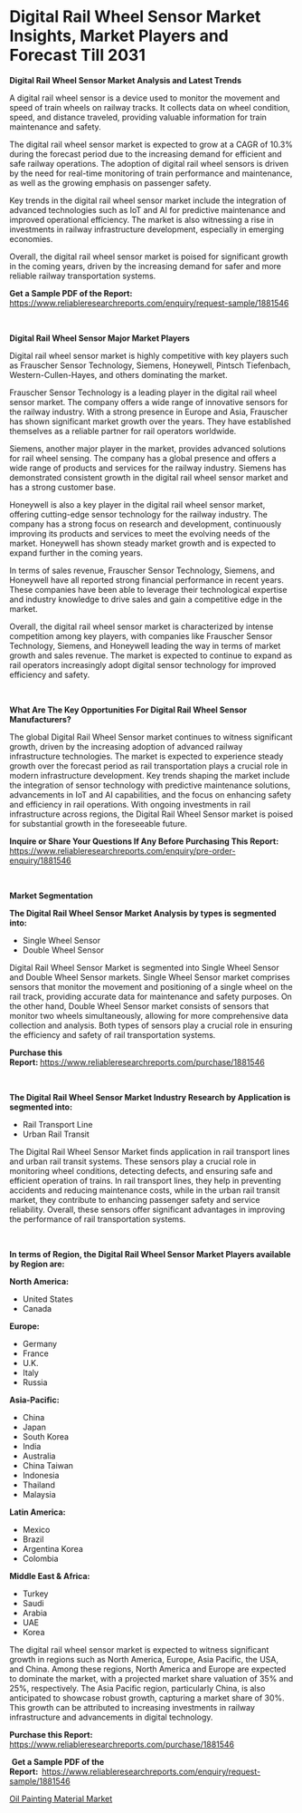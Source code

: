 <p><h1>Digital Rail Wheel Sensor Market Insights, Market Players and Forecast Till 2031</h1></p><p><strong>Digital Rail Wheel Sensor Market Analysis and Latest Trends</strong></p>
<p><p>A digital rail wheel sensor is a device used to monitor the movement and speed of train wheels on railway tracks. It collects data on wheel condition, speed, and distance traveled, providing valuable information for train maintenance and safety.</p><p>The digital rail wheel sensor market is expected to grow at a CAGR of 10.3% during the forecast period due to the increasing demand for efficient and safe railway operations. The adoption of digital rail wheel sensors is driven by the need for real-time monitoring of train performance and maintenance, as well as the growing emphasis on passenger safety.</p><p>Key trends in the digital rail wheel sensor market include the integration of advanced technologies such as IoT and AI for predictive maintenance and improved operational efficiency. The market is also witnessing a rise in investments in railway infrastructure development, especially in emerging economies.</p><p>Overall, the digital rail wheel sensor market is poised for significant growth in the coming years, driven by the increasing demand for safer and more reliable railway transportation systems.</p></p>
<p><strong>Get a Sample PDF of the Report:&nbsp;</strong> <a href="https://www.reliableresearchreports.com/enquiry/request-sample/1881546">https://www.reliableresearchreports.com/enquiry/request-sample/1881546</a></p>
<p>&nbsp;</p>
<p><strong>Digital Rail Wheel Sensor Major Market Players</strong></p>
<p><p>Digital rail wheel sensor market is highly competitive with key players such as Frauscher Sensor Technology, Siemens, Honeywell, Pintsch Tiefenbach, Western-Cullen-Hayes, and others dominating the market. </p><p>Frauscher Sensor Technology is a leading player in the digital rail wheel sensor market. The company offers a wide range of innovative sensors for the railway industry. With a strong presence in Europe and Asia, Frauscher has shown significant market growth over the years. They have established themselves as a reliable partner for rail operators worldwide.</p><p>Siemens, another major player in the market, provides advanced solutions for rail wheel sensing. The company has a global presence and offers a wide range of products and services for the railway industry. Siemens has demonstrated consistent growth in the digital rail wheel sensor market and has a strong customer base.</p><p>Honeywell is also a key player in the digital rail wheel sensor market, offering cutting-edge sensor technology for the railway industry. The company has a strong focus on research and development, continuously improving its products and services to meet the evolving needs of the market. Honeywell has shown steady market growth and is expected to expand further in the coming years.</p><p>In terms of sales revenue, Frauscher Sensor Technology, Siemens, and Honeywell have all reported strong financial performance in recent years. These companies have been able to leverage their technological expertise and industry knowledge to drive sales and gain a competitive edge in the market.</p><p>Overall, the digital rail wheel sensor market is characterized by intense competition among key players, with companies like Frauscher Sensor Technology, Siemens, and Honeywell leading the way in terms of market growth and sales revenue. The market is expected to continue to expand as rail operators increasingly adopt digital sensor technology for improved efficiency and safety.</p></p>
<p>&nbsp;</p>
<p><strong>What Are The Key Opportunities For Digital Rail Wheel Sensor Manufacturers?</strong></p>
<p><p>The global Digital Rail Wheel Sensor market continues to witness significant growth, driven by the increasing adoption of advanced railway infrastructure technologies. The market is expected to experience steady growth over the forecast period as rail transportation plays a crucial role in modern infrastructure development. Key trends shaping the market include the integration of sensor technology with predictive maintenance solutions, advancements in IoT and AI capabilities, and the focus on enhancing safety and efficiency in rail operations. With ongoing investments in rail infrastructure across regions, the Digital Rail Wheel Sensor market is poised for substantial growth in the foreseeable future.</p></p>
<p><strong>Inquire or Share Your Questions If Any Before Purchasing This Report:</strong> <a href="https://www.reliableresearchreports.com/enquiry/pre-order-enquiry/1881546">https://www.reliableresearchreports.com/enquiry/pre-order-enquiry/1881546</a></p>
<p>&nbsp;</p>
<p><strong>Market Segmentation</strong></p>
<p><strong>The Digital Rail Wheel Sensor Market Analysis by types is segmented into:</strong></p>
<p><ul><li>Single Wheel Sensor</li><li>Double Wheel Sensor</li></ul></p>
<p><p>Digital Rail Wheel Sensor Market is segmented into Single Wheel Sensor and Double Wheel Sensor markets. Single Wheel Sensor market comprises sensors that monitor the movement and positioning of a single wheel on the rail track, providing accurate data for maintenance and safety purposes. On the other hand, Double Wheel Sensor market consists of sensors that monitor two wheels simultaneously, allowing for more comprehensive data collection and analysis. Both types of sensors play a crucial role in ensuring the efficiency and safety of rail transportation systems.</p></p>
<p><strong>Purchase this Report:&nbsp;</strong><a href="https://www.reliableresearchreports.com/purchase/1881546">https://www.reliableresearchreports.com/purchase/1881546</a></p>
<p>&nbsp;</p>
<p><strong>The Digital Rail Wheel Sensor Market Industry Research by Application is segmented into:</strong></p>
<p><ul><li>Rail Transport Line</li><li>Urban Rail Transit</li></ul></p>
<p><p>The Digital Rail Wheel Sensor Market finds application in rail transport lines and urban rail transit systems. These sensors play a crucial role in monitoring wheel conditions, detecting defects, and ensuring safe and efficient operation of trains. In rail transport lines, they help in preventing accidents and reducing maintenance costs, while in the urban rail transit market, they contribute to enhancing passenger safety and service reliability. Overall, these sensors offer significant advantages in improving the performance of rail transportation systems.</p></p>
<p>&nbsp;</p>
<p><strong>In terms of Region, the Digital Rail Wheel Sensor Market Players available by Region are:</strong></p>
<p>
    <p> <strong> North America: </strong>
        <ul>
            <li>United States</li>
            <li>Canada</li>
        </ul>
        </p> 
    <p> <strong> Europe: </strong>
        <ul>
            <li>Germany</li>
            <li>France</li>
            <li>U.K.</li>
            <li>Italy</li>
            <li>Russia</li>
        </ul>
        </p> 
    <p> <strong> Asia-Pacific: </strong>
        <ul>
            <li>China</li>
            <li>Japan</li>
            <li>South Korea</li>
            <li>India</li>
            <li>Australia</li>
            <li>China Taiwan</li>
            <li>Indonesia</li>
            <li>Thailand</li>
            <li>Malaysia</li>
        </ul>
        </p> 
    <p> <strong> Latin America: </strong>
        <ul>
            <li>Mexico</li>
            <li>Brazil</li>
            <li>Argentina Korea</li>
            <li>Colombia</li>
        </ul>
        </p> 
    <p> <strong> Middle East & Africa: </strong>
        <ul>
            <li>Turkey</li>
            <li>Saudi</li>
            <li>Arabia</li>
            <li>UAE</li>
            <li>Korea</li>
        </ul>
    </p>
    </p>
<p><p>The digital rail wheel sensor market is expected to witness significant growth in regions such as North America, Europe, Asia Pacific, the USA, and China. Among these regions, North America and Europe are expected to dominate the market, with a projected market share valuation of 35% and 25%, respectively. The Asia Pacific region, particularly China, is also anticipated to showcase robust growth, capturing a market share of 30%. This growth can be attributed to increasing investments in railway infrastructure and advancements in digital technology.</p></p>
<p><strong>Purchase this Report: </strong><a href="https://www.reliableresearchreports.com/purchase/1881546">https://www.reliableresearchreports.com/purchase/1881546</a></p>
<p>&nbsp;<strong>Get a Sample PDF of the Report:&nbsp;&nbsp;</strong><a href="https://www.reliableresearchreports.com/enquiry/request-sample/1881546">https://www.reliableresearchreports.com/enquiry/request-sample/1881546</a></p>
<p><strong></strong></p>
<p><p><a href="https://boundless-drawbridge-702.notion.site/Oil-Painting-Material-Market-Research-Report-Unlocks-Analysis-on-the-Market-Financial-Status-Market-9eec69a00f8c40a2906062bad2077c86">Oil Painting Material Market</a></p></p>